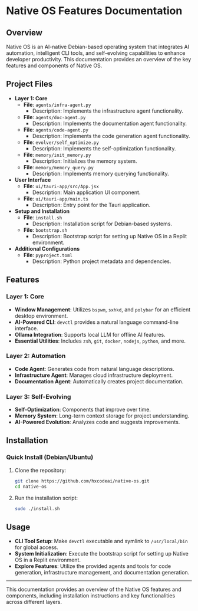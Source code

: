 # Native OS Features Documentation

## Overview
Native OS is an AI-native Debian-based operating system that integrates AI automation, intelligent CLI tools, and self-evolving capabilities to enhance developer productivity. This documentation provides an overview of the key features and components of Native OS.

## Project Files
- **Layer 1: Core**
  - **File**: `agents/infra-agent.py`
    - Description: Implements the infrastructure agent functionality.
  - **File**: `agents/doc-agent.py`
    - Description: Implements the documentation agent functionality.
  - **File**: `agents/code-agent.py`
    - Description: Implements the code generation agent functionality.
  - **File**: `evolver/self_optimize.py`
    - Description: Implements the self-optimization functionality.
  - **File**: `memory/init_memory.py`
    - Description: Initializes the memory system.
  - **File**: `memory/memory_query.py`
    - Description: Implements memory querying functionality.
- **User Interface**
  - **File**: `ui/tauri-app/src/App.jsx`
    - Description: Main application UI component.
  - **File**: `ui/tauri-app/main.ts`
    - Description: Entry point for the Tauri application.
- **Setup and Installation**
  - **File**: `install.sh`
    - Description: Installation script for Debian-based systems.
  - **File**: `bootstrap.sh`
    - Description: Bootstrap script for setting up Native OS in a Replit environment.
- **Additional Configurations**
  - **File**: `pyproject.toml`
    - Description: Python project metadata and dependencies.

## Features
### Layer 1: Core
- **Window Management**: Utilizes `bspwm`, `sxhkd`, and `polybar` for an efficient desktop environment.
- **AI-Powered CLI**: `devctl` provides a natural language command-line interface.
- **Ollama Integration**: Supports local LLM for offline AI features.
- **Essential Utilities**: Includes `zsh`, `git`, `docker`, `nodejs`, `python`, and more.

### Layer 2: Automation
- **Code Agent**: Generates code from natural language descriptions.
- **Infrastructure Agent**: Manages cloud infrastructure deployment.
- **Documentation Agent**: Automatically creates project documentation.

### Layer 3: Self-Evolving
- **Self-Optimization**: Components that improve over time.
- **Memory System**: Long-term context storage for project understanding.
- **AI-Powered Evolution**: Analyzes code and suggests improvements.

## Installation
### Quick Install (Debian/Ubuntu)
1. Clone the repository:
   ```bash
   git clone https://github.com/hxcodeai/native-os.git
   cd native-os
   ```
2. Run the installation script:
   ```bash
   sudo ./install.sh
   ```

## Usage
- **CLI Tool Setup**: Make `devctl` executable and symlink to `/usr/local/bin` for global access.
- **System Initialization**: Execute the bootstrap script for setting up Native OS in a Replit environment.
- **Explore Features**: Utilize the provided agents and tools for code generation, infrastructure management, and documentation generation.

---

This documentation provides an overview of the Native OS features and components, including installation instructions and key functionalities across different layers.